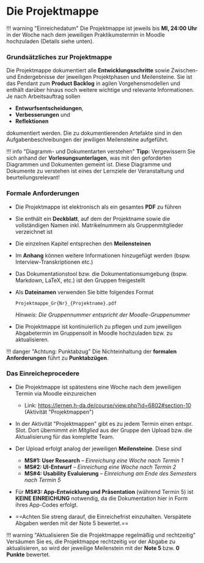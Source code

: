 # Die Projektmappe

<!--
!!! warning
    **Grundsätzliches zur Projektmappe**  
    Die Projektmappe ist elektronisch als PDF zu führen und vor jedem Termin in den jeweiligen Übungsslot in Moodle hochzuladen. 

    Bitte verwenden Sie folgendes Format für den Dateinamen:  
    `Projektmappe_Gr{Nr}_{Projektname}.pdf`

    Bitte vermerken Sie auch die Namen alle Teammitglieder auf dem Deckblatt.
-->

!!! warning "Einreichedatum"
    Die Projektmappe ist jeweils bis **MI, 24:00 Uhr** in der Woche nach dem jeweiligen Praktikumstermin in Moodle hochzuladen (Details siehe unten).

### Grundsätzliches zur Projektmappe

Die Projektmappe dokumentiert alle **Entwicklungsschritte** sowie Zwischen- und Endergebnisse der jeweiligen Projektphasen und Meilensteine. 
Sie ist das Pendant zum **Product Backlog** in agilen Vorgehensmodellen und enthält darüber hinaus noch weitere wichtige und relevante Informationen. 
Je nach Arbeitsauftrag sollen 

- **Entwurfsentscheidungen**, 
- **Verbesserungen** und 
- **Reflektionen** 

dokumentiert werden. Die zu dokumentierenden Artefakte sind in den Aufgabenbeschreibungen der jewiligen Meilensteine aufgeführt.

!!! info "Diagramm- und Dokumentarten verstehen"
    **Tipp:** Vergewissern Sie sich anhand der **Vorlesungsunterlagen**, was mit den geforderten Diagrammen und Dokumenten gemeint ist. Diese Diagramme und Dokumente zu verstehen ist eines der Lernziele der Veranstaltung und beurteilungsrelevant!


### Formale Anforderungen

- Die Projektmappe ist elektronisch als ein gesamtes **PDF** zu führen 
- Sie enthält ein **Deckblatt**, auf dem der Projektname sowie die vollständigen Namen inkl. Matrikelnummern als Gruppenmitglieder verzeichnet ist
- Die einzelnen Kapitel entsprechen den **Meilensteinen**
- Im **Anhang** können weitere Informationen hinzugefügt werden (bspw. Interview-Transkriptionen etc.)
- Das Dokumentationstool bzw. die Dokumentationsumgebung (bspw. Markdown, LaTeX, etc.) ist den Gruppen freigestellt
- Als **Dateinamen** verwenden Sie bitte folgendes Format

    `Projektmappe_Gr{Nr}_{Projektname}.pdf`

    _Hinweis: Die Gruppennummer entspricht der Moodle-Gruppenummer_

- Die Projektmappe ist kontinuierlich zu pflegen und zum jeweiligen Abgabetermin im Gruppensolt in Moodle hochzuladen bzw. zu aktualisieren.

!!! danger "Achtung: Punktabzug"
    Die Nichteinhaltung der **formalen Anforderungen** führt zu **Punktabzügen**.


### Das Einreicheprocedere

- Die Projektmappe ist spätestens eine Woche nach dem jeweiligen Termin via Moodle einzureichen
    - Link: <https://lernen.h-da.de/course/view.php?id=6802#section-10> (Aktivität "Projektmappen")
- In der Aktivität "Projektmappen" gibt es zu jedem Termin einen entspr. Slot. Dort übernimmt _ein Mitglied_ aus der Gruppe den Upload bzw. die Aktualisierung für das komplette Team.
- Der Upload erfolgt analog der jeweiligen **Meilensteine**. Diese sind
    - **MS#1: User Research** – _Einreichung eine Woche nach Termin 1_
    - **MS#2: UI-Entwurf** – _Einreichung eine Woche nach Termin 2_
    - **MS#4: Usability Evaluierung** – _Einreichung am Ende des Semesters nach Termin 5_
  
- Für **MS#3: App-Entwicklung und Präsentation** (während Termin 5) ist **KEINE EINREICHUNG** notwendig, da die Dokumentation hier in Form ihres App-Codes erfolgt.
- ==Achten Sie streng darauf, die Einreichefrist einzuhalten. Verspätete Abgaben werden mit der Note 5 bewertet.==

!!! warning "Aktualisieren Sie die Projektmappe regelmäßig und rechtzeitig"
    Versäumen Sie es, die Projektmappe rechtzeitig vor der Abgabe zu aktualisieren, so wird der jeweilige Meilenstein mit der **Note 5** bzw. **0 Punkte** bewertet. 




<!-- 
!!! Warning
    **Hinweis:** Sie müssen die Projektmappe bei **jedem Praktikumstermin** dabei haben!
-->

<!--
Sammeln Sie **projektbegleitend** alle Dokumente, die in den nachfolgend beschriebenen Teilaufgaben verlangt werden, in einer **Projektmappe**. Die Projektmappe legen Sie dem Betreuer bei **jedem Praktikumstermin** mit den **Ergebnissen des vorigen Termins** vor. Insbesondere dient sie Ihnen selbst aber als Arbeitsunterlage und Referenz für die nächsten Schritte. 

**Formale Anforderungen** an die Projektmappe:

* Schnellhefter oder ähnliches, keine fliegenden Blätter (bei Papierform); PDF-Binder mit allen Dokumenten in einer Datei (bei elektronischer Fassung)
* Deckblatt mit Namen
* die einzelnen Dokumente sind sortiert entsprechend der Reihenfolge der Teilaufgaben
* alle Dokumente repräsentieren den aktuellen Stand, veraltete Versionen werden aussortiert
* die Diagramme gerne als Handskizzen; halten Sie sich nicht mit irgendwelchen Tools auf
* Texte bitte mit irgendeiner Textverarbeitung getippt und ausgedruckt
-->

